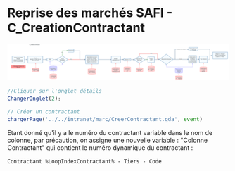 # Reprise des marchés SAFI - C_CreationContractant

![Reprise Marchés SAFI - C_CreationNouveauContractant Diagramme](RepriseMarchesSAFI-C_CreationNouveauContractant_Diagramme.png)

```javascript
//Cliquer sur l'onglet détails
ChangerOnglet(2);
````
```javascript
// Créer un contractant
chargerPage('../../intranet/marc/CreerContractant.gda', event)
````

Etant donné qu'il y a le numéro du contractant variable dans le nom de colonne, par précaution, on assigne une nouvelle variable : "Colonne Contractant" qui contient le numéro dynamique du contractant :
```
Contractant %LoopIndexContractant% - Tiers - Code
```
